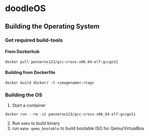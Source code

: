 # doodleOS

## Building the Operating System
### Get required build-tools
#### From Dockerhub
```
docker pull panzerox123/gcc-cross-x86_64-elf:gccgo11
```
#### Building from Dockerfile
```
docker build docker/ -t <imagename>:<tag>
```
### Building the OS
1. Start a container
```
docker run --rm -it panzerox123/gcc-cross-x86_64-elf:gccgo11
```
2. Run `make` to build binary
3. run `make qemu_bootable` to build bootable ISO for Qemu/VirtualBox
